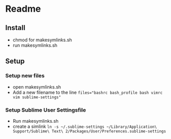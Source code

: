 Readme
=========================== 

## Install
- chmod for makesymlinks.sh
- run makesymlinks.sh

## Setup
### Setup new files
- open makesymlinks.sh
- Add a new filename to the line 
`files="bashrc bash_profile bash vimrc vim sublime-settings"`

### Setup Sublime User Settingsfile
- Run makesymlinks.sh
- create a simlink `ln -s ~/.sublime-settings ~/Library/Application\ Support/Sublime\ Text\ 2/Packages/User/Preferences.sublime-settings`
